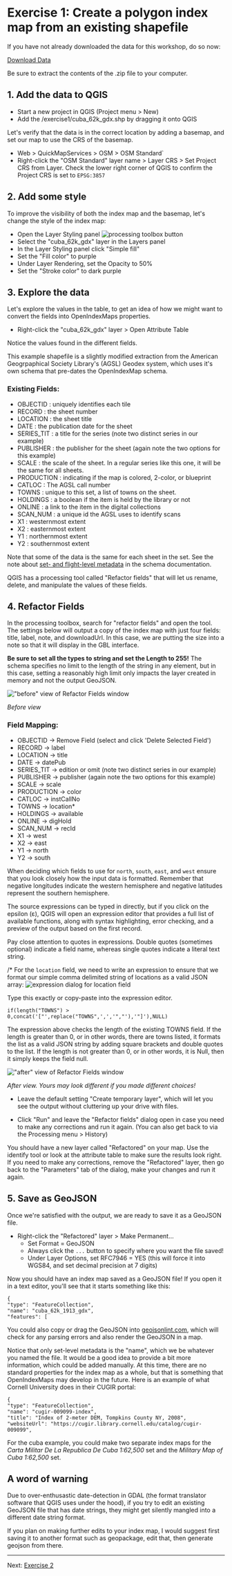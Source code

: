# Exercise 1: Create a polygon index map from an existing shapefile

If you have not already downloaded the data for this workshop, do so now:

[Download Data](/index.md/#download-the-data-for-this-workshop)

Be sure to extract the contents of the .zip file to your computer.

## 1. Add the data to QGIS

- Start a new project in QGIS (Project menu > New)
- Add the /exercise1/cuba_62k_gdx.shp by dragging it onto QGIS

Let's verify that the data is in the correct location by adding a basemap, and set our map to use the CRS of the basemap.

- Web > QuickMapServices > OSM > OSM Standard`
- Right-click the "OSM Standard" layer name > Layer CRS > Set Project CRS from Layer.
Check the lower right corner of QGIS to confirm the Project CRS is set to `EPSG:3857`

## 2. Add some style

To improve the visibility of both the index map and the basemap, let's change the style of the index map:

- Open the Layer Styling panel ![processing toolbox button](/image/layer-styling-button.png)
- Select the "cuba_62k_gdx" layer in the Layers panel
- In the Layer Styling panel click "Simple fill"
- Set the "Fill color" to purple
- Under Layer Rendering, set the Opacity to 50%
- Set the "Stroke color" to dark purple

## 3. Explore the data

Let's explore the values in the table, to get an idea of how we might want to convert the fields into OpenIndexMaps properties.

- Right-click the "cuba_62k_gdx" layer > Open Attribute Table

Notice the values found in the different fields.

This example shapefile is a slightly modified extraction from the American Geogrpaphical Society Library's (AGSL) Geodex system,
which uses it's own schema that pre-dates the OpenIndexMap schema.

### Existing Fields:
- OBJECTID : uniquely identifies each tile
- RECORD : the sheet number
- LOCATION : the sheet title
- DATE : the publication date for the sheet
- SERIES_TIT : a title for the series (note two distinct series in our example)
- PUBLISHER : the publisher for the sheet (again note the two options for this example)
- SCALE : the scale of the sheet. In a regular series like this one, it will be the same for all sheets.
- PRODUCTION : indicating if the map is colored, 2-color, or blueprint
- CATLOC : The AGSL call number
- TOWNS : unique to this set, a list of towns on the sheet.
- HOLDINGS : a boolean if the item is held by the library or not
- ONLINE : a link to the item in the digital collections
- SCAN_NUM : a unique id the AGSL uses to identify scans
- X1 : westernmost extent
- X2 : easternmost extent
- Y1 : northernmost extent
- Y2 : southernmost extent

Note that some of the data is the same for each sheet in the set. 
See the note about [set- and flight-level metadata](https://openindexmaps.org/specification/1.0.0#set--and-flight-level-metadata)
in the schema documentation.

QGIS has a processing tool called "Refactor fields" that will let us rename, delete, and manipulate the values of these fields.

## 4. Refactor Fields

In the processing toolbox, search for "refactor fields" and open the tool.
The settings below will output a copy of the index map with just four fields: title, label, note, and downloadUrl.
In this case, we are putting the size into a note so that it will display in the GBL interface.

**Be sure to set all the types to string and set the Length to 255!** The schema specifies no limit to the length of the string in any element,
but in this case, setting a reasonably high limit only impacts the layer created in memory and not the output GeoJSON.

!["before" view of Refactor Fields window](/image/ex1-refactor-fields-before.png)

*Before view*

### Field Mapping:
- OBJECTID -> Remove Field (select and click 'Delete Selected Field')
- RECORD -> label
- LOCATION -> title
- DATE -> datePub
- SERIES_TIT -> edition or omit (note two distinct series in our example)
- PUBLISHER -> publisher (again note the two options for this example)
- SCALE -> scale
- PRODUCTION -> color
- CATLOC -> instCallNo
- TOWNS -> location*
- HOLDINGS -> available
- ONLINE -> digHold
- SCAN_NUM -> recId
- X1 -> west
- X2 -> east
- Y1 -> north
- Y2 -> south

When deciding which fields to use for `north`, `south`, `east`, and `west` ensure that you look closely how the input data is formatted.
Remember that negative longitudes indicate the western hemisphere and negative latitudes represent the southern hemisphere.

The source expressions can be typed in directly, but if you click on the epsilon (&epsilon;), QGIS will open an expression editor that provides a full list of available functions, along with syntax highlighting, error checking, and a preview of the output based on the first record.

Pay close attention to quotes in expressions.  Double quotes (sometimes optional) indicate a field name, whereas single quotes indicate a literal text string.

/* For the `location` field, we need to write an expression to ensure that we format our simple comma delimited string of locations as a valid JSON array:
![expression dialog for location field](/image/ex1-expression-dialog.png)

Type this exactly or copy-paste into the expression editor.
```
if(length("TOWNS") > 0,concat('["',replace("TOWNS",',','","'),'"]'),NULL)
```

The expression above checks the length of the existing TOWNS field.
If the length is greater than 0, or in other words, there are towns listed, it formats the list as a valid JSON string by adding square brackets and double quotes to the list.
If the length is not greater than 0, or in other words, it is Null, then it simply keeps the field null.

!["after" view of Refactor Fields window](/image/ex1-refactor-fields-after.png)

*After view. Yours may look different if you made different choices!*

- Leave the default setting "Create temporary layer", which will let you see the output without cluttering up your drive with files.

- Click "Run" and leave the "Refactor fields" dialog open in case you need to make any corrections and run it again.  (You can also get back to via the Processing menu > History)

You should have a new layer called "Refactored" on your map.
Use the identify tool or look at the attribute table to make sure the results look right.
If you need to make any corrections, remove the "Refactored" layer, 
then go back to the "Parameters" tab of the dialog,
make your changes and run it again.

## 5. Save as GeoJSON

Once we're satisfied with the output, we are ready to save it as a GeoJSON file.

- Right-click the "Refactored" layer > Make Permanent...
  - Set Format = GeoJSON
  - Always click the `...` button to specify where you want the file saved!
  - Under Layer Options, set RFC7946 = YES (this will force it into WGS84, and set decimal precision at 7 digits)

Now you should have an index map saved as a GeoJSON file!  If you open it in a text editor, you'll see that it starts something like this:

```
{
"type": "FeatureCollection",
"name": "cuba_62k_1913_gdx",
"features": [
```

You could also copy or drag the GeoJSON into [geojsonlint.com](http://geojsonlint.com/), which will check for any parsing errors and also render the GeoJSON in a map.

Notice that only set-level metadata is the "name", which we be whatever you named the file.
It would be a good idea to provide a bit more information, which could be added manually.
At this time, there are no standard properties for the index map as a whole,
but that is something that OpenIndexMaps may develop in the future.
Here is an example of what Cornell University does in their CUGIR portal:

```
{
"type": "FeatureCollection",
"name": "cugir-009099-index",
"title": "Index of 2-meter DEM, Tompkins County NY, 2008",
"websiteUrl": "https://cugir.library.cornell.edu/catalog/cugir-009099",
```


For the cuba example, you could make two separate index maps for the *Carta Militar De La Republica De Cuba 1:62,500* set and the *Military Map of Cuba 1:62,500* set.

## A word of warning

Due to over-enthusastic date-detection in GDAL (the format translator software that QGIS uses under the hood), if you try to edit an existing GeoJSON file that has date strings, they might get silently mangled into a different date string format.

If you plan on making further edits to your index map, I would suggest first saving it to another format such as geopackage, edit that, then generate geojson from there.

----

Next: [Exercise 2](exercise2)
